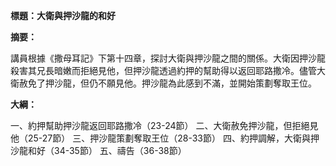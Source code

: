 **標題：大衛與押沙龍的和好**

**摘要：**

講員根據《撒母耳記》下第十四章，探討大衛與押沙龍之間的關係。大衛因押沙龍殺害其兄長暗嫩而拒絕見他，但押沙龍透過約押的幫助得以返回耶路撒冷。儘管大衛赦免了押沙龍，但仍不願見他。押沙龍為此感到不滿，並開始策劃奪取王位。

**大綱：**

一、約押幫助押沙龍返回耶路撒冷（23-24節）
二、大衛赦免押沙龍，但拒絕見他（25-27節）
三、押沙龍策劃奪取王位（28-33節）
四、約押調解，大衛與押沙龍和好（34-35節）
五、禱告（36-38節）